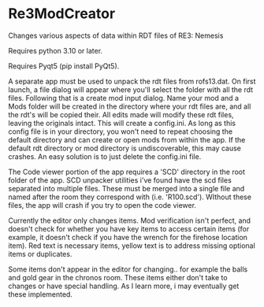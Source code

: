 # Re3ModCreator
Changes various aspects of data within RDT files of RE3: Nemesis

Requires python 3.10 or later.

Requires Pyqt5 (pip install PyQt5).

A separate app must be used to unpack the rdt files from rofs13.dat.  On first launch, a file dialog will appear where you'll select the folder with all the rdt files.  Following that is a create mod input dialog.  Name your mod and a Mods folder will be created in the directory where your rdt files are, and all the rdt's will be copied their.  All edits made will modify these rdt files, leaving the originals intact.  This will create a config.ini.  As long as this config file is in your directory, you won't need to repeat choosing the default directory and can create or open mods from within the app.  If the default rdt directory or mod directory is undiscoverable, this may cause crashes.  An easy solution is to just delete the config.ini file.

The Code viewer portion of the app requires a 'SCD' directory in the root folder of the app.  SCD unpacker utilities i've found have the scd files separated into multiple files.  These must be merged into a single file and named after the room they correspond with (i.e. 'R100.scd').  WIthout these files, the app will crash if you try to open the code viewer.

Currently the editor only changes items.  Mod verification isn't perfect, and doesn't check for whether you have key items to access certain items (for example, 
it doesn't check if you have the wrench for the firehose location item).  Red text is necessary items, yellow text is to address missing optional items or duplicates.

Some items don't appear in the editor for changing.. for example the balls and gold gear in the chronos room.  These items either don't take to changes or have special handling.  As I learn more, i may eventually get these implemented.


